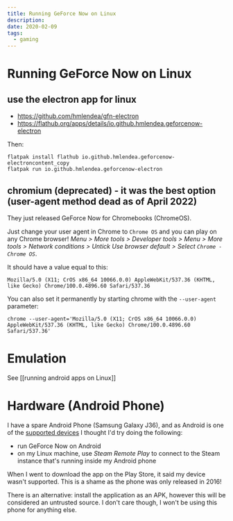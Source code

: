 ```yaml
---
title: Running GeForce Now on Linux
description:
date: 2020-02-09
tags:
  - gaming
---
```


# Running GeForce Now on Linux

##  use the electron app for linux

- https://github.com/hmlendea/gfn-electron
- https://flathub.org/apps/details/io.github.hmlendea.geforcenow-electron

Then:

	flatpak install flathub io.github.hmlendea.geforcenow-electroncontent_copy
	flatpak run io.github.hmlendea.geforcenow-electron

## chromium (deprecated) - it was the best option (user-agent method dead as of April 2022)

They just released GeForce Now for Chromebooks (ChromeOS).

Just change your user agent in Chrome to `Chrome OS` and you can play on any Chrome browser! _Menu > More tools > Developer tools > Menu > More tools > Network conditions > Untick Use browser default > Select `Chrome - Chrome OS`_.

It should have a value equal to this:

	Mozilla/5.0 (X11; CrOS x86_64 10066.0.0) AppleWebKit/537.36 (KHTML, like Gecko) Chrome/100.0.4896.60 Safari/537.36

You can also set it permanently by starting chrome with the `--user-agent` parameter:	
	
	chrome --user-agent='Mozilla/5.0 (X11; CrOS x86_64 10066.0.0) AppleWebKit/537.36 (KHTML, like Gecko) Chrome/100.0.4896.60 Safari/537.36'

# Emulation
See [[running android apps on Linux]]

# Hardware (Android Phone)

I have a spare Android Phone (Samsung Galaxy J36), and as Android is one of the [supported devices](https://www.nvidia.com/en-eu/geforce-now/download/) I thought I'd try doing the following:

- run GeForce Now on Android
- on my Linux machine, use _Steam Remote Play_ to connect to the Steam instance that's running inside my Android phone

When I went to download the app on the Play Store, it said my device wasn't supported. This is a shame as the phone was only released in 2016!

There is an alternative: install the application as an APK, however this will be considered an untrusted source. I don't care though, I won't be using this phone for anything else.